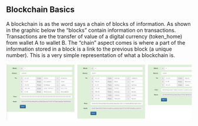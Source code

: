 ## Blockchain Basics

A blockchain is as the word says a chain of blocks of information. As shown in the graphic below the “blocks” contain information on transactions.  Transactions are the transfer of value of a digital currency (token_home) from wallet A to wallet B.  The “chain” aspect comes is where a part of the information stored in a block is a link to the previous block (a unique number).  This is a very simple representation of what a blockchain is.


![alt_text](img/hashes.png)
